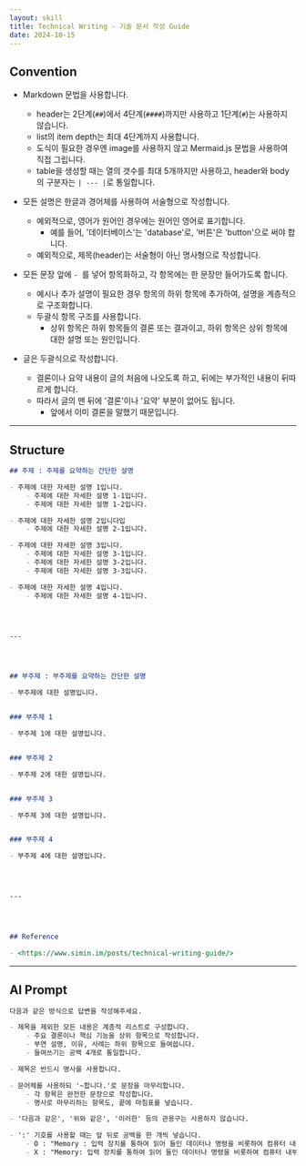 ```yaml
---
layout: skill
title: Technical Writing - 기술 문서 작성 Guide
date: 2024-10-15
---
```





## Convention

- Markdown 문법을 사용합니다.
    - header는 2단계(`##`)에서 4단계(`####`)까지만 사용하고 1단계(`#`)는 사용하지 않습니다.
    - list의 item depth는 최대 4단계까지 사용합니다.
    - 도식이 필요한 경우엔 image를 사용하지 않고 Mermaid.js 문법을 사용하여 직접 그립니다.
    - table을 생성할 때는 열의 갯수를 최대 5개까지만 사용하고, header와 body의 구분자는 `| --- |`로 통일합니다.

- 모든 설명은 한글과 경어체를 사용하여 서술형으로 작성합니다.
    - 예외적으로, 영어가 원어인 경우에는 원어인 영어로 표기합니다.
        - 예를 들어, '데이터베이스'는 'database'로, '버튼'은 'button'으로 써야 합니다.
    - 예외적으로, 제목(header)는 서술형이 아닌 명사형으로 작성합니다.

- 모든 문장 앞에 `- `를 넣어 항목화하고, 각 항목에는 한 문장만 들어가도록 합니다.
    - 예시나 추가 설명이 필요한 경우 항목의 하위 항목에 추가하여, 설명을 계층적으로 구조화합니다.
    - 두괄식 항목 구조를 사용합니다.
        - 상위 항목은 하위 항목들의 결론 또는 결과이고, 하위 항목은 상위 항목에 대한 설명 또는 원인입니다.

- 글은 두괄식으로 작성합니다.
    - 결론이나 요약 내용이 글의 처음에 나오도록 하고, 뒤에는 부가적인 내용이 뒤따르게 합니다.
    - 따라서 글의 맨 뒤에 '결론'이나 '요약' 부분이 없어도 됩니다.
        - 앞에서 이미 결론을 말했기 때문입니다.




---




## Structure

```markdown
## 주제 : 주제를 요약하는 간단한 설명

- 주제에 대한 자세한 설명 1입니다.
    - 주제에 대한 자세한 설명 1-1입니다.
    - 주제에 대한 자세한 설명 1-2입니다.

- 주제에 대한 자세한 설명 2입니다입
    - 주제에 대한 자세한 설명 2-1입니다.

- 주제에 대한 자세한 설명 3입니다.
    - 주제에 대한 자세한 설명 3-1입니다.
    - 주제에 대한 자세한 설명 3-2입니다.
    - 주제에 대한 자세한 설명 3-3입니다.

- 주제에 대한 자세한 설명 4입니다.
    - 주제에 대한 자세한 설명 4-1입니다.




---




## 부주제 : 부주제를 요약하는 간단한 설명

- 부주제에 대한 설명입니다.


### 부주제 1

- 부주제 1에 대한 설명입니다.


### 부주제 2

- 부주제 2에 대한 설명입니다.


### 부주제 3

- 부주제 3에 대한 설명입니다.


### 부주제 4

- 부주제 4에 대한 설명입니다.




---




## Reference

- <https://www.simin.im/posts/technical-writing-guide/>

```




---




## AI Prompt

```md
다음과 같은 방식으로 답변을 작성해주세요.

- 제목을 제외한 모든 내용은 계층적 리스트로 구성합니다.
    - 주요 결론이나 핵심 기능을 상위 항목으로 작성합니다.
    - 부연 설명, 이유, 사례는 하위 항목으로 들여씁니다.
    - 들여쓰기는 공백 4개로 통일합니다.

- 제목은 반드시 명사를 사용합니다.

- 문어체를 사용하되 '~합니다.'로 문장을 마무리합니다.
    - 각 항목은 완전한 문장으로 작성합니다.
    - 명사로 마무리하는 항목도, 끝에 마침표를 넣습니다.

- '다음과 같은', '위와 같은', '이러한' 등의 관용구는 사용하지 않습니다.

- ':' 기호를 사용할 때는 앞 뒤로 공백을 한 개씩 넣습니다.
    - O : "Memory : 입력 장치를 통하여 읽어 들인 데이터나 명령을 비롯하여 컴퓨터 내부에서 계산 처리된 결과를 기억하는 장치."
    - X : "Memory: 입력 장치를 통하여 읽어 들인 데이터나 명령을 비롯하여 컴퓨터 내부에서 계산 처리된 결과를 기억하는 장치."
```



